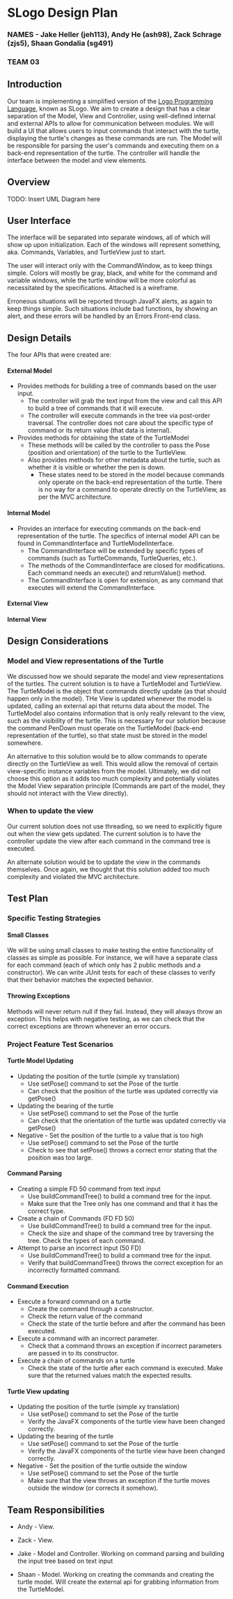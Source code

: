 # SLogo Design Plan

### NAMES - Jake Heller (jeh113), Andy He (ash98), Zack Schrage (zjs5), Shaan Gondalia (sg491)

### TEAM 03

## Introduction

Our team is implementing a simplified version of
the [Logo Programming Language](https://en.wikipedia.org/wiki/Logo_(programming_language)), known as
SLogo. We aim to create a design that has a clear separation of the Model, View and Controller,
using well-defined internal and external APIs to allow for communication between modules. We will
build a UI that allows users to input commands that interact with the turtle, displaying the
turtle's changes as these commands are run. The Model will be responsible for parsing the user's
commands and executing them on a back-end representation of the turtle. The controller will handle
the interface between the model and view elements.

## Overview

TODO: Insert UML Diagram here

## User Interface

The interface will be separated into separate windows, all of which will show up upon
initialization. Each of the windows will represent something, aka. Commands, Variables, and
TurtleView just to start.

The user will interact only with the CommandWindow, as to keep things simple. Colors will mostly be
gray, black, and white for the command and variable windows, while the turtle window will be more
colorful as necessitated by the specifications. Attached is a wireframe.

Erroneous situations will be reported through JavaFX alerts, as again to keep things simple. Such
situations include bad functions, by showing an alert, and these errors will be handled by an Errors
Front-end class.

## Design Details

The four APIs that were created are:

#### External Model

* Provides methods for building a tree of commands based on the user input.
    * The controller will grab the text input from the view and call this API to build a tree of
      commands that it will execute.
    * The controller will execute commands in the tree via post-order traversal. The controller does
      not care about the specific type of command or its return value (that data is internal).
* Provides methods for obtaining the state of the TurtleModel
    * These methods will be called by the controller to pass the Pose (position and orientation) of
      the turtle to the TurtleView.
    * Also provides methods for other metadata about the turtle, such as whether it is visible or
      whether the pen is down.
        * These states need to be stored in the model because commands only operate on the back-end
          representation of the turtle. There is no way for a command to operate directly on the
          TurtleView, as per the MVC architecture.

#### Internal Model

* Provides an interface for executing commands on the back-end representation of the turtle. The
  specifics of internal model API can be found in CommandInterface and TurtleModelInterface.
    * The CommandInterface will be extended by specific types of commands (such as TurtleCommands,
      TurtleQueries, etc.).
    * The methods of the CommandInterface are closed for modifications. Each command needs an
      execute() and returnValue() method.
    * The CommandInterface is open for extension, as any command that executes will extend the
      CommandInterface.

#### External View

#### Internal View

## Design Considerations

### Model and View representations of the Turtle

We discussed how we should separate the model and view representations of the turtles. The current
solution is to have a TurtleModel and TurtleView. The TurtleModel is the object that commands
directly update (as that should happen only in the model). THe View is updated whenever the model is
updated, calling an external api that returns data about the model. The TurtleModel also contains
information that is only really relevant to the view, such as the visibility of the turtle. This is
necessary for our solution because the command PenDown must operate on the TurtleModel (back-end
representation of the turtle), so that state must be stored in the model somewhere.

An alternative to this solution would be to allow commands to operate directly on the TurtleView as
well. This would allow the removal of certain view-specific instance variables from the model.
Ultimately, we did not choose this option as it adds too much complexity and potentially violates
the Model View separation principle (Commands are part of the model, they should not interact with
the View directly).

### When to update the view

Our current solution does not use threading, so we need to explicitly figure out when the view gets
updated. The current solution is to have the controller update the view after each command in the
command tree is executed.

An alternate solution would be to update the view in the commands themselves. Once again, we thought
that this solution added too much complexity and violated the MVC architecture.

## Test Plan

### Specific Testing Strategies

#### Small Classes

We will be using small classes to make testing the entire functionality of classes as simple as
possible. For instance, we will have a separate class for each command (each of which only has 2
public methods and a constructor). We can write JUnit tests for each of these classes to verify that
their behavior matches the expected behavior.

#### Throwing Exceptions

Methods will never return null if they fail. Instead, they will always throw an exception. This
helps with negative testing, as we can check that the correct exceptions are thrown whenever an
error occurs.

### Project Feature Test Scenarios

#### Turtle Model Updating

* Updating the position of the turtle (simple xy translation)
    * Use setPose() command to set the Pose of the turtle
    * Can check that the position of the turtle was updated correctly via getPose()
* Updating the bearing of the turtle
    * Use setPose() command to set the Pose of the turtle
    * Can check that the orientation of the turtle was updated correctly via getPose()
* Negative - Set the position of the turtle to a value that is too high
    * Use setPose() command to set the Pose of the turtle
    * Check to see that setPose() throws a correct error stating that the position was too large.

#### Command Parsing

* Creating a simple FD 50 command from text input
    * Use buildCommandTree() to build a command tree for the input.
    * Make sure that the Tree only has one command and that it has the correct type.
* Create a chain of Commands (FD FD 50)
    * Use buildCommandTree() to build a command tree for the input.
    * Check the size and shape of the command tree by traversing the tree. Check the types of each
      command.
* Attempt to parse an incorrect input (50 FD)
    * Use buildCommandTree() to build a command tree for the input.
    * Verify that buildCommandTree() throws the correct exception for an incorrectly formatted
      command.

#### Command Execution

* Execute a forward command on a turtle
    * Create the command through a constructor.
    * Check the return value of the command
    * Check the state of the turtle before and after the command has been executed.
* Execute a command with an incorrect parameter.
    * Check that a command throws an exception if incorrect parameters are passed in to its
      constructor.
* Execute a chain of commands on a turtle
    * Check the state of the turtle after each command is executed. Make sure that the returned
      values match the expected results.

#### Turtle View updating

* Updating the position of the turtle (simple xy translation)
    * Use setPose() command to set the Pose of the turtle
    * Verify the JavaFX components of the turtle view have been changed correctly.
* Updating the bearing of the turtle
    * Use setPose() command to set the Pose of the turtle
    * Verify the JavaFX components of the turtle view have been changed correctly.
* Negative - Set the position of the turtle outside the window
    * Use setPose() command to set the Pose of the turtle
    * Make sure that the view throws an exception if the turtle moves outside the window (or
      corrects it somehow).

## Team Responsibilities

* Andy - View.

* Zack - View.

* Jake - Model and Controller. Working on command parsing and building the input tree based on text
  input

* Shaan - Model. Working on creating the commands and creating the turtle model. Will create the
  external api for grabbing information from the TurtleModel.
